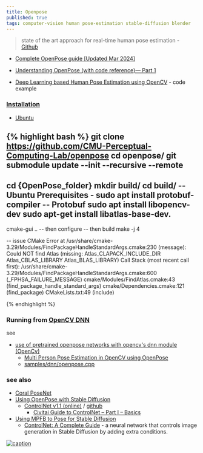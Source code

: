 ```yaml
---
title: Openpose
published: true
tags: computer-vision human pose-estimation stable-diffusion blender
---
```

>  state of the art approach for real-time human pose estimation - [Github](https://github.com/CMU-Perceptual-Computing-Lab/openpose)

- [Complete OpenPose guide [Updated Mar 2024]](https://www.ikomia.ai/blog/complete-openpose-guide)
- [Understanding OpenPose (with code reference)— Part 1](https://medium.com/analytics-vidhya/understanding-openpose-with-code-reference-part-1-b515ba0bbc73)

- [Deep Learning based Human Pose Estimation using OpenCV](https://learnopencv.com/deep-learning-based-human-pose-estimation-using-opencv-cpp-python/) - code example
    
### [Installation](https://github.com/CMU-Perceptual-Computing-Lab/openpose/blob/master/doc/installation/0_index.md#openpose-doc---installation)

- [Ubuntu](https://github.com/tramper2/openpose/blob/master/doc/installation.md#ubuntu)

{% highlight bash %}
git clone https://github.com/CMU-Perceptual-Computing-Lab/openpose
cd openpose/
git submodule update --init --recursive --remote
--
cd {OpenPose_folder}
mkdir build/
cd build/
-- Ubuntu Prerequisites - 
sudo apt install protobuf-compiler -- Protobuf
sudo apt install libopencv-dev
sudo apt-get install libatlas-base-dev.
--
cmake-gui ..
-- then configure
-- then build
make -j 4

-- issue
CMake Error at /usr/share/cmake-3.29/Modules/FindPackageHandleStandardArgs.cmake:230 (message):
  Could NOT find Atlas (missing: Atlas_CLAPACK_INCLUDE_DIR
  Atlas_CBLAS_LIBRARY Atlas_BLAS_LIBRARY)
Call Stack (most recent call first):
  /usr/share/cmake-3.29/Modules/FindPackageHandleStandardArgs.cmake:600 (_FPHSA_FAILURE_MESSAGE)
  cmake/Modules/FindAtlas.cmake:43 (find_package_handle_standard_args)
  cmake/Dependencies.cmake:121 (find_package)
  CMakeLists.txt:49 (include)

{% endhighlight %}

### Running from [OpenCV DNN]()

see 
- [use of pretrained openpose networks with opencv's dnn module (OpenCv)](https://docs.opencv.org/4.x/d7/d4f/samples_2dnn_2openpose_8cpp-example.html)
	- [Multi Person Pose Estimation in OpenCV using OpenPose](https://learnopencv.com/multi-person-pose-estimation-in-opencv-using-openpose/)
    - [samples/dnn/openpose.cpp](https://docs.opencv.org/4.x/d7/d4f/samples_2dnn_2openpose_8cpp-example.html)

### see also
- [Coral PoseNet](https://github.com/google-coral/project-posenet?tab=readme-ov-file#coral-posenet)
- [Using OpenPose with Stable Diffusion](https://machinelearningmastery.com/openpose-with-stable-diffusion/)
	- [ControlNet v1.1 (online)](https://hysts-controlnet-v1-1.hf.space/?__theme=light) / [github](https://github.com/lllyasviel/ControlNet)
    	- [Civitai Guide to ControlNet – Part I – Basics](https://education.civitai.com/civitai-guide-to-controlnet/)
- [Using MPFB to Pose for Stable Diffusion](https://static.makehumancommunity.org/mpfb/docs/openpose.html)
	- [ControlNet: A Complete Guide](https://stable-diffusion-art.com/controlnet/) - a neural network that controls image generation in Stable Diffusion by adding extra conditions.

[![caption](https://assets-global.website-files.com/645cec60ffb18d5ebb37da4b/655f6bd3bebc9ae6340764a7_openpose_base.jpg)](https://www.ikomia.ai/blog/complete-openpose-guide)

